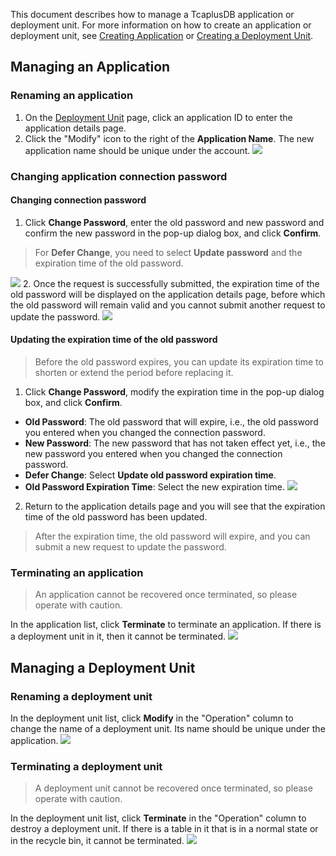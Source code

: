 
This document describes how to manage a TcaplusDB application or deployment unit. For more information on how to create an application or deployment unit, see [Creating Application](https://intl.cloud.tencent.com/document/product/1016/32714) or [Creating a Deployment Unit](https://intl.cloud.tencent.com/document/product/1016/32716).

## Managing an Application
### Renaming an application
1. On the [Deployment Unit](https://console.cloud.tencent.com/tcaplusdb/app) page, click an application ID to enter the application details page.
2. Click the "Modify" icon to the right of the **Application Name**. The new application name should be unique under the account.
![](https://main.qcloudimg.com/raw/1d89d9708f1041b08192be67c3718789.png)

### Changing application connection password
#### Changing connection password
1. Click **Change Password**, enter the old password and new password and confirm the new password in the pop-up dialog box, and click **Confirm**.
> For **Defer Change**, you need to select **Update password** and the expiration time of the old password.
>
![](https://main.qcloudimg.com/raw/924f7779a0cc8680f3ab3e7021537393.png)
2. Once the request is successfully submitted, the expiration time of the old password will be displayed on the application details page, before which the old password will remain valid and you cannot submit another request to update the password.
![](https://main.qcloudimg.com/raw/fd3e245776b2fec28294c49938c60465.png)

#### Updating the expiration time of the old password
> Before the old password expires, you can update its expiration time to shorten or extend the period before replacing it.
>
1. Click **Change Password**, modify the expiration time in the pop-up dialog box, and click **Confirm**.
 - **Old Password**: The old password that will expire, i.e., the old password you entered when you changed the connection password.
 - **New Password**: The new password that has not taken effect yet, i.e., the new password you entered when you changed the connection password.
 - **Defer Change**: Select **Update old password expiration time**.
 - **Old Password Expiration Time**: Select the new expiration time.
![](https://main.qcloudimg.com/raw/9a9658e9be1a0a9be09959fd7ac071f2.png)
2. Return to the application details page and you will see that the expiration time of the old password has been updated.
> After the expiration time, the old password will expire, and you can submit a new request to update the password.

### Terminating an application
> An application cannot be recovered once terminated, so please operate with caution.
>
In the application list, click **Terminate** to terminate an application. If there is a deployment unit in it, then it cannot be terminated.
![](https://main.qcloudimg.com/raw/5ec45ba252c6ab8f96191ebefb5f3e9c.png)

## Managing a Deployment Unit
### Renaming a deployment unit
In the deployment unit list, click **Modify** in the "Operation" column to change the name of a deployment unit. Its name should be unique under the application.
![](https://main.qcloudimg.com/raw/da7dfabb9f2d035ea5cab6b4d88d5ff6.png)

### Terminating a deployment unit
> A deployment unit cannot be recovered once terminated, so please operate with caution.
>
In the deployment unit list, click **Terminate** in the "Operation" column to destroy a deployment unit. If there is a table in it that is in a normal state or in the recycle bin, it cannot be terminated.
![](https://main.qcloudimg.com/raw/3613898853b8f8c3398980896efe6155.png)

